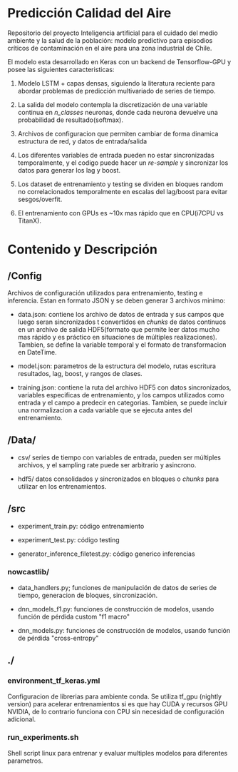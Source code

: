 # Predicción Calidad del Aire

Repositorio del proyecto Inteligencia artificial para el cuidado del medio ambiente y la salud de la población: modelo predictivo para episodios críticos de contaminación en el aire para una zona industrial de Chile.

El modelo esta desarrollado en Keras con un backend de Tensorflow-GPU y posee las siguientes caracteristicas:

1. Modelo LSTM + capas densas, siguiendo la literatura reciente para abordar problemas de predicción multivariado de series de tiempo.

1. La salida del modelo contempla la discretización de una variable continua en *n_classes* neuronas, donde cada neurona devuelve una probabilidad de resultado(softmax).

1. Archivos de configuracion que permiten cambiar de forma dinamica estructura de red, y datos de entrada/salida

1. Los diferentes variables de entrada pueden no estar sincronizadas temporalmente, y el codigo puede hacer un *re-sample* y sincronizar los datos para generar los lag y boost.

1. Los dataset de entrenamiento y testing se dividen en bloques random no correlacionados temporalmente en escalas del lag/boost para evitar sesgos/overfit.

1. El entrenamiento con GPUs es ~10x mas rápido que en CPU(i7CPU vs TitanX).


# Contenido y Descripción

## /Config
Archivos de configuración utilizados para entrenamiento, testing e inferencia.
Estan en formato JSON y se deben generar 3 archivos minimo:

* data.json: contiene los archivo de datos de entrada y sus campos que luego seran sincronizados t convertidos en *chunks* de datos continuos en un archivo de salida HDF5(formato que permite leer datos mucho mas rápido y es práctico en situaciones de múltiples realizaciones). Tambien, se define la variable temporal y el formato de transformacion en DateTime.

* model.json: parametros de la estructura del modelo, rutas escritura resultados, lag, boost, y rangos de clases. 

* training.json: contiene la ruta del archivo HDF5 con datos sincronizados, variables especificas de entrenamiento, y los campos utilizados como entrada y el campo a predecir en categorias. Tambien, se puede incluir una normalizacion a cada variable que se ejecuta antes del entrenamiento.


## /Data/

* csv/ series de tiempo con variables de entrada, pueden ser múltiples archivos, y el sampling rate puede ser arbitrario y asincrono.

* hdf5/ datos consolidados y sincronizados en bloques o *chunks* para utilizar en los entrenamientos.

## /src

* experiment_train.py: código entrenamiento

* experiment_test.py: código testing

* generator_inference_filetest.py: código generico inferencias 

### nowcastlib/

* data_handlers.py; funciones de manipulación de datos de series de tiempo, generacion de bloques, sincronización.

* dnn_models_f1.py: funciones de construcción de modelos, usando función de pérdida custom "f1 macro"

* dnn_models.py: funciones de construcción de modelos, usando función de pérdida "cross-entropy"


## ./

### environment_tf_keras.yml
Configuracion de librerias para ambiente conda. Se utiliza tf_gpu (nightly version) para acelerar entrenamientos si es que hay CUDA y recursos GPU NVIDIA, de lo contrario funciona con CPU sin necesidad de configuración adicional.

### run_experiments.sh
Shell script linux para entrenar y evaluar multiples modelos para diferentes parametros.

